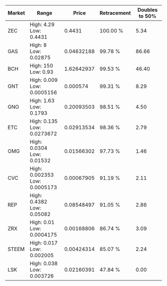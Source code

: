 | Market | Range | Price| Retracement | Doubles to 50% |
| --- | --- | --- | --- | --- |
| ZEC | High: 4.29<br />Low: 0.4431 | 0.4431 | 100.00 % | 5.34 |
| GAS | High: 8<br />Low: 0.02875 | 0.04632188 | 99.78 % | 86.66 |
| BCH | High: 150<br />Low: 0.93 | 1.62642937 | 99.53 % | 46.40 |
| GNT | High: 0.009<br />Low: 0.0005156 | 0.000574 | 99.31 % | 8.29 |
| GNO | High: 1.63<br />Low: 0.1793 | 0.20093503 | 98.51 % | 4.50 |
| ETC | High: 0.135<br />Low: 0.0273672 | 0.02913534 | 98.36 % | 2.79 |
| OMG | High: 0.0304<br />Low: 0.01532 | 0.01566302 | 97.73 % | 1.46 |
| CVC | High: 0.002353<br />Low: 0.0005173 | 0.00067905 | 91.19 % | 2.11 |
| REP | High: 0.4382<br />Low: 0.05082 | 0.08548497 | 91.05 % | 2.86 |
| ZRX | High: 0.01<br />Low: 0.0004175 | 0.00168806 | 86.74 % | 3.09 |
| STEEM | High: 0.017<br />Low: 0.002005 | 0.00424314 | 85.07 % | 2.24 |
| LSK | High: 0.038<br />Low: 0.003726 | 0.02160391 | 47.84 % | 0.00 |
